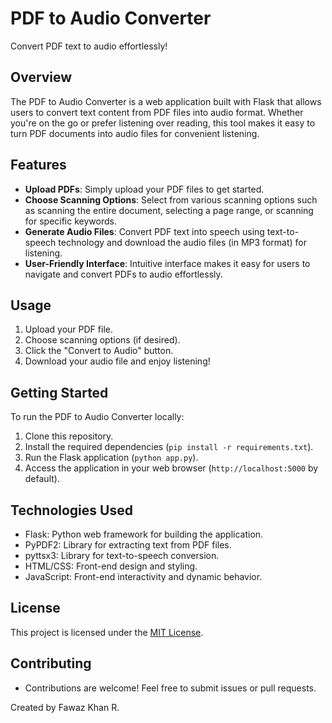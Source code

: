 # PDF to Audio Converter

Convert PDF text to audio effortlessly!

## Overview

The PDF to Audio Converter is a web application built with Flask that allows users to convert text content from PDF files into audio format. Whether you're on the go or prefer listening over reading, this tool makes it easy to turn PDF documents into audio files for convenient listening.

## Features

- **Upload PDFs**: Simply upload your PDF files to get started.
- **Choose Scanning Options**: Select from various scanning options such as scanning the entire document, selecting a page range, or scanning for specific keywords.
- **Generate Audio Files**: Convert PDF text into speech using text-to-speech technology and download the audio files (in MP3 format) for listening.
- **User-Friendly Interface**: Intuitive interface makes it easy for users to navigate and convert PDFs to audio effortlessly.

## Usage

1. Upload your PDF file.
2. Choose scanning options (if desired).
3. Click the "Convert to Audio" button.
4. Download your audio file and enjoy listening!

## Getting Started

To run the PDF to Audio Converter locally:
1. Clone this repository.
2. Install the required dependencies (`pip install -r requirements.txt`).
3. Run the Flask application (`python app.py`).
4. Access the application in your web browser (`http://localhost:5000` by default).

## Technologies Used

- Flask: Python web framework for building the application.
- PyPDF2: Library for extracting text from PDF files.
- pyttsx3: Library for text-to-speech conversion.
- HTML/CSS: Front-end design and styling.
- JavaScript: Front-end interactivity and dynamic behavior.

## License

This project is licensed under the [MIT License](LICENSE).

## Contributing

- Contributions are welcome! Feel free to submit issues or pull requests.


Created by Fawaz Khan R.
